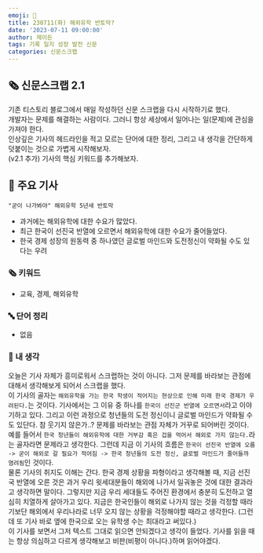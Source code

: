 ```yaml
---
emoji: 📰
title: 230711(화) 해외유학 반토막?
date: '2023-07-11 09:00:00'
author: 제이든
tags: 기록 일지 성장 발전 신문
categories: 신문스크랩
---
```


## 🗞️ 신문스크랩 2.1

기존 티스토리 블로그에서 매일 작성하던 신문 스크랩을 다시 시작하기로 했다.<br/>
개발자는 문제를 해결하는 사람이다. 그러니 항상 세상에서 일어나는 일(문제)에 관심을 가져야 한다.<br/>
인상깊은 기사의 헤드라인을 적고 모르는 단어에 대한 정리, 그리고 내 생각을 간단하게 덧붙이는 것으로 가볍게 시작해보자.<br/>
(v2.1 추가) 기사의 핵심 키워드를 추가해보자.

## 🌻 주요 기사

`"굳이 나가봐야" 해외유학 5년새 반토막`

- 과거에는 해외유학에 대한 수요가 많았다.
- 최근 한국이 선진국 반열에 오르면서 해외유학에 대한 수요가 줄어들었다.
- 한국 경제 성장의 원동력 중 하나였던 글로벌 마인드와 도전정신이 약화될 수도 있다는 우려

### 🗞 키워드

- 교육, 경제, 해외유학

### 🔤 단어 정리

- 없음

### 🤔 내 생각

오늘은 기사 자체가 흥미로워서 스크랩하는 것이 아니다. 그저 문제를 바라보는 관점에 대해서 생각해보게 되어서 스크랩을 했다.<br/>
이 기사의 골자는 `해외유학을 가는 한국 학생이 적어지는 현상으로 인해 미래 한국 경제가 우려된다.`는 것이다. 기사에서는 그 이유 중 하나를 `한국이 선진군 반열에 오르면서`라고 이야기하고 있다.
그리고 이런 과정으로 청년들의 도전 정신이니 글로벌 마인드가 약화될 수도 있단다. 참 웃기지 않은가..? 문제를 바라보는 관점 자체가 거꾸로 되어버린 것이다. 예를 들어서 `한국 청년들이 해외유학에 대한
거부감 혹은 겁을 먹어서 해외로 가지 않는다.`라는 골자라면 문제라고 생각한다. 그런데 지금 이 기사의 흐름은 `한국이 선진국 반열에 오름 -> 굳이 해외로 갈 필요가 적어짐 -> 한국 청년들의 도전 정신, 글로벌 마인드가
줄어들까 염려됨`인 것이다.<br/>
물론 기사의 취지도 이해는 간다. 한국 경제 상황을 파형이라고 생각해볼 때, 지금 선진국 반열에 오른 것은 과거 우리 윗세대분들이 해외에 나가서 일궈놓은 것에 대한 결과라고 생각하면 말이다. 그렇지만
지금 우리 세대들도 주어진 환경에서 충분히 도전하고 열심히 치열하게 살아가고 있다. 지금은 한국인들이 해외로 나가지 않는 것을 걱정할 때라기보단 해외에서 우리나라로 너무 오지 않는 상황을 걱정해야할 때라고 생각한다.
(그런데 또 기사 바로 옆에 한국으로 오는 유학생 수는 최대라고 써있다.)<br/>
이 기사를 보면서 그저 텍스트 그대로 읽으면 안되겠다고 생각이 들었다. 기사를 읽을 때는 항상 의심하고 다르게 생각해보고 비판(비평이 아니다.)하며 읽어야겠다.

```toc

```
